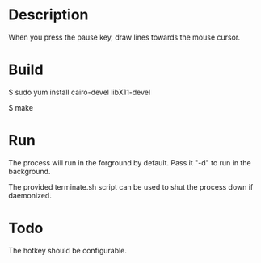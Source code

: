 # Description

When you press the pause key, draw lines towards the mouse cursor.

# Build

$ sudo yum install cairo-devel libX11-devel

$ make

# Run

The process will run in the forground by default. Pass it "-d" to run in the background.

The provided terminate.sh script can be used to shut the process down if daemonized.

# Todo

The hotkey should be configurable.
